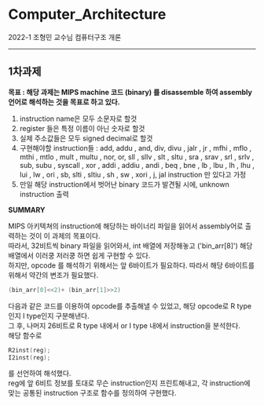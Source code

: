 # Computer_Architecture
2022-1 조형민 교수님 컴퓨터구조 개론
<hr/>

## 1차과제

**목표 : 해당 과제는 MIPS machine 코드 (binary) 를 disassemble 하여 assembly언어로 해석하는 것을 목표로 하고 있다.**

1. instruction name은 모두 소문자로 할것
2. register 들은 특정 이름이 아닌 숫자로 할것
3. 실제 주소값들은 모두 signed decimal로 할것
4. 구현해야할 instruction들 : 
add, addu , and, div, divu , jalr , jr , mfhi , mflo , mthi ,
mtlo , mult , multu , nor, or, sll , sllv , slt , sltu , sra ,
srav , srl , srlv , sub, subu , syscall , xor , addi , addiu ,
andi , beq , bne , lb , lbu , lh , lhu , lui , lw , ori , sb, slti ,
sltiu , sh , sw , xori , j, jal instruction 만 있다고 가정
5. 만일 해당 instruction에서 벗어난 binary 코드가 발견될 시에, unknown instruction 출력

**SUMMARY**

MIPS 아키텍쳐의 instruction에 해당하는 바이너리 파일을 읽어서 assembly어로 출력하는 것이 이 과제의 목표이다.<br/>
따라서, 32비트씩 binary 파일을 읽어와서, int 배열에 저장해놓고 ('bin_arr[8]') 해당 배열에서 이러쿵 저러쿵 하면 쉽게 구현할 수 있다.<br />
하지만, opcode 를 해석하기 위해서는 앞 6바이트가 필요하다. 따라서 해당 6바이트를 위해서 약간의 변조가 필요했다.<br/>
```c
(bin_arr[0]<<2)+ (bin_arr[1]>>2)
```
다음과 같은 코드를 이용하여 opcode를 추출해낼 수 있었고, 해당 opcode로 R type인지 I type인지 구분해낸다.<br/>
그 후, 나머지 26비트로 R type 내에서 or I type 내에서 instruction을 분석한다.<br/>
해당 함수로 
```c
R2inst(reg);
I2inst(reg);
```
를 선언하여 해석했다.<br/>
reg에 앞 6비트 정보를 토대로 무슨 instruction인지 프린트해내고, 각 instruction에 맞는 공통된 instruction 구조로 함수를 정의하여 구현했다.

